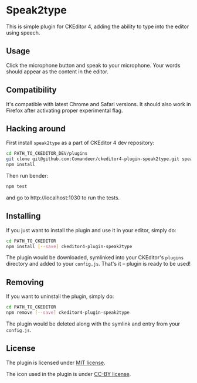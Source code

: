 # Speak2type

This is simple plugin for CKEditor 4, adding the ability to type into the editor using speech.

## Usage

Click the microphone button and speak to your microphone. Your words should appear as the content in the editor.

## Compatibility

It's compatible with latest Chrome and Safari versions. It should also work in Firefox after activating proper experimental flag.

## Hacking around

First install `speak2type` as a part of CKEditor 4 dev repository:

```bash
cd PATH_TO_CKEDITOR_DEV/plugins
git clone git@github.com:Comandeer/ckeditor4-plugin-speak2type.git speak2type
npm install
```

Then run bender:

```bash
npm test
```

and go to http://localhost:1030 to run the tests.

## Installing

If you just want to install the plugin and use it in your editor, simply do:

```bash
cd PATH_TO_CKEDITOR
npm install [--save] ckeditor4-plugin-speak2type
```

The plugin would be downloaded, symlinked into your CKEditor's `plugins` directory and added to your `config.js`. That's it – plugin is ready to be used!

## Removing

If you want to uninstall the plugin, simply do:

```bash
cd PATH_TO_CKEDITOR
npm remove [--save] ckeditor4-plugin-speak2type
```

The plugin would be deleted along with the symlink and entry from your `config.js`.

## License

The plugin is licensed under [MIT license](https://opensource.org/licenses/MIT).

The icon used in the plugin is under [CC-BY license](https://creativecommons.org/licenses/by/4.0/legalcode).
